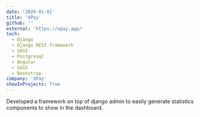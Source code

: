 ```yaml
---
date: '2020-01-01'
title: 'XPay'
github: ''
external: 'https://xpay.app/'
tech:
  - Django
  - Django REST framework
  - SASS
  - Postgresql
  - Angular
  - SASS
  - Bootstrap
company: 'XPay'
showInProjects: True
---
```


Developed a framework on top of django admin to easily generate statistics components to show in the dashboard.
